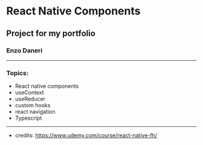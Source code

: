 # React Native Components
## Project for my portfolio
### Enzo Daneri

---
### Topics:
- React native components
- useContext
- useReducer
- custom hooks
- react navigation
- Typescript
---
- credits: https://www.udemy.com/course/react-native-fh/